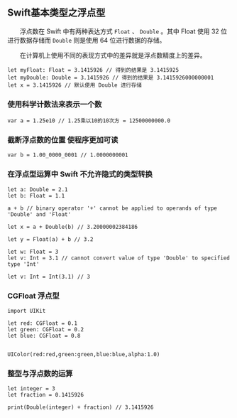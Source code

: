 ## Swift基本类型之浮点型

 　　浮点数在 Swift 中有两种表达方式 `Float` 、 `Double` 。其中 Float 使用 32 位进行数据存储而 `Double` 则是使用 64 位进行数据的存储。

　　在计算机上使用不同的表现方式中的差异就是浮点数精度上的差异。
 
```
let myFloat: Float = 3.1415926 // 得到的结果是 3.1415925
let myDouble: Double = 3.1415926 // 得到的结果是 3.1415926000000001
let x = 3.1415926 // 默认使用 Double 进行存储
```
###  使用科学计数法来表示一个数
```
var a = 1.25e10 // 1.25乘以10的10次方 = 12500000000.0
```

###  截断浮点数的位置 使程序更加可读
```
var b = 1.00_0000_0001 // 1.0000000001
```

### 在浮点型运算中 Swift 不允许隐式的类型转换
```
let a: Double = 2.1
let b: Float = 1.1

a + b // binary operator '+' cannot be applied to operands of type 'Double' and 'Float'

let x = a + Double(b) // 3.20000002384186

let y = Float(a) + b // 3.2
```
```
let w: Float = 3
let v: Int = 3.1 // cannot convert value of type 'Double' to specified type 'Int'

let v: Int = Int(3.1) // 3
```

### CGFloat 浮点型
```
import UIKit

let red: CGFloat = 0.1
let green: CGFloat = 0.2
let blue: CGFloat = 0.8


UIColor(red:red,green:green,blue:blue,alpha:1.0)
```

### 整型与浮点数的运算
```
let integer = 3
let fraction = 0.1415926

print(Double(integer) + fraction) // 3.1415926
```
